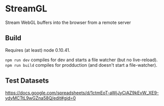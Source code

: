StreamGL
========

Stream WebGL buffers into the browser from a remote server

## Build

Requires (at least) node 0.10.41.

`npm run dev` compiles for dev and starts a file watcher (but no live-reload).
`npm run build` compiles for prodduction (and doesn't start a file-watcher).

## Test Datasets

https://docs.google.com/spreadsheets/d/1ctmEoT-aWjJyCiAZ9kEvW_XE9-ydyMCTtL9wGZna58Q/edit#gid=0
